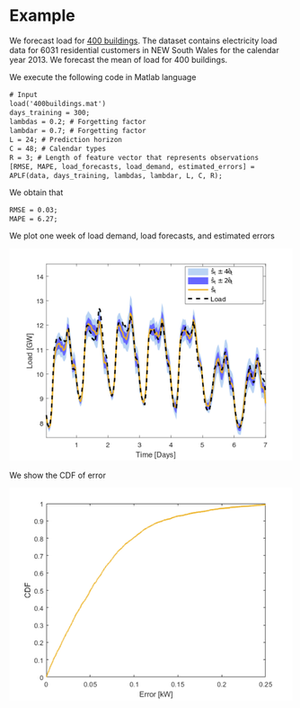 # Example

We forecast load for [400 buildings](https://data.mendeley.com/datasets/zm4f727vvr/1#file-a01cdaa0-340d-4ebf-8fe5-c59a53d8f6b0). The dataset contains electricity load data for 6031 residential customers in NEW South Wales for the calendar year 2013. We forecast the mean of load for 400 buildings.

We execute the following code in Matlab language

```
# Input
load('400buildings.mat')
days_training = 300; 
lambdas = 0.2; # Forgetting factor
lambdar = 0.7; # Forgetting factor
L = 24; # Prediction horizon
C = 48; # Calendar types
R = 3; # Length of feature vector that represents observations
[RMSE, MAPE, load_forecasts, load_demand, estimated_errors] = APLF(data, days_training, lambdas, lambdar, L, C, R);
```

We obtain that 

```
RMSE = 0.03;
MAPE = 6.27;
```

We plot one week of load demand, load forecasts, and estimated errors

![alt text](../docs/images/predictions.png)

We show the CDF of error

![alt text](../docs/images/CDF.png)
